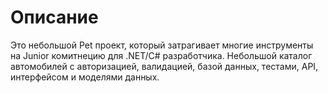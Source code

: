 # Описание
Это небольшой Pet проект, который затрагивает многие инструменты на Junior комитнецию для .NET/C# разработчика.
Небольшой каталог автомобилей с авторизацией, валидацией, базой данных, тестами, API, интерфейсом и моделями данных.
